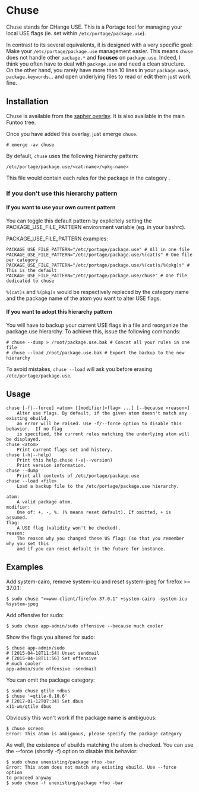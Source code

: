 Chuse
=====

Chuse stands for CHange USE. This is a Portage tool for managing your local USE flags (ie. set
within `/etc/portage/package.use`).

In contrast to its several equivalents, it is designed with a very specific goal: Make your
`/etc/portage/package.use` management easier. This means `chuse` does not handle other `package.*`
and **focuses** on `package.use`. Indeed, I think you often have to deal with `package.use` and need
a clean structure. On the other hand, you rarely have more than 10 lines in your `package.mask`,
`package.keywords`... and open underlying files to read or edit them just work fine.

Installation
------------

Chuse is available from the [sapher overlay][1]. It is also available in the main Funtoo tree.

Once you have added this overlay, just emerge `chuse`.

    # emerge -av chuse

By default, `chuse` uses the following hierarchy pattern:

    /etc/portage/package.use/<cat-name>/<pkg-name>

This file would contain each rules for the package <pkg-name> in the category <cat-name>.

### If you don't use this hierarchy pattern

#### If you want to use your own current pattern

You can toggle this default pattern by explicitely setting the PACKAGE\_USE\_FILE\_PATTERN
environment variable (eg. in your bashrc).

PACKAGE\_USE\_FILE\_PATTERN examples:

    PACKAGE_USE_FILE_PATTERN="/etc/portage/package.use" # All in one file
    PACKAGE_USE_FILE_PATTERN="/etc/portage/package.use/%(cat)s" # One file per category
    PACKAGE_USE_FILE_PATTERN="/etc/portage/package.use/%(cat)s/%(pkg)s" # This is the default
    PACKAGE_USE_FILE_PATTERN="/etc/portage/package.use/chuse" # One file dedicated to chuse

`%(cat)s` and `%(pkg)s` would be respectively replaced by the category name and the package name of
the atom you want to alter USE flags.

#### If you want to adopt this hierarchy pattern

You will have to backup your current USE flags in a file and reorganize the package.use hierarchy.
To achieve this, issue the following commands:

    # chuse --dump > /root/package.use.bak # Concat all your rules in one file
    # chuse --load /root/package.use.bak # Export the backup to the new hierarchy

To avoid mistakes, `chuse --load` will ask you before erasing `/etc/portage/package.use`.

Usage
-----

    chuse [-f|--force] <atom> [[modifier]<flag> ...] [--because <reason>]
        Alter use flags. By default, if the given atom doesn't match any existing ebuild,
        an error will be raised. Use -f/--force option to disable this behavior.  If no flag
        is specified, the current rules matching the underlying atom will be displayed.
    chuse <atom>
        Print current flags set and history.
    chuse (-h|--help)
        Print this help.chuse (-v|--version)
        Print version information.
    chuse --dump
        Print all contents of /etc/portage/package.use
    chuse --load <file>
        Load a backup file to the /etc/portage/package.use hierarchy.

    atom:
        A valid package atom.
    modifier:
        One of: +, -, %. (% means reset default). If omitted, + is assumed.
    flag:
        A USE flag (validity won't be checked).
    reason:
        The reason why you changed these US flags (so that you remember why you set this
        and if you can reset default in the future for instance.

Examples
--------

Add system-cairo, remove system-icu and reset system-jpeg for firefox >= 37.0.1:

    $ sudo chuse ">=www-client/firefox-37.0.1" +system-cairo -system-icu %system-jpeg

Add offensive for sudo:

    $ sudo chuse app-admin/sudo offensive --because much cooler

Show the flags you altered for sudo:

    $ chuse app-admin/sudo
    # [2015-04-18T11:54] Unset sendmail
    # [2015-04-18T11:56] Set offensive
    # much cooler
    app-admin/sudo offensive -sendmail

You can omit the package category:

    $ sudo chuse qtile +dbus
    $ chuse '=qtile-0.10.6'
    # [2017-01-12T07:34] Set dbus
    x11-wm/qtile dbus

Obviously this won't work if the package name is ambiguous:

    $ chuse screen
    Error: This atom is ambiguous, please specify the package category

As well, the existence of ebuilds matching the atom is checked. You can use
the --force (shortly -f) option to disable this behavior:

    $ sudo chuse unexisting/package +foo -bar
    Error: This atom does not match any existing ebuild. Use --force option
    to proceed anyway
    $ sudo chuse -f unexisting/package +foo -bar

[1]: https://github.com/apinsard/sapher-overlay
